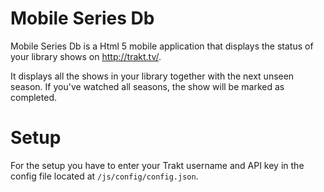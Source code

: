 Mobile Series Db
================
Mobile Series Db is a Html 5 mobile application that displays the status of your library shows on http://trakt.tv/.

It displays all the shows in your library together with the next unseen season. 
If you've watched all seasons, the show will be marked as completed.

Setup
================
For the setup you have to enter your Trakt username and API key in the config file located at `/js/config/config.json`.